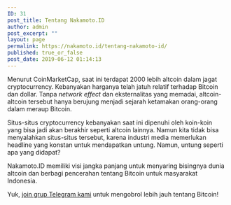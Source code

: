 ```yaml
---
ID: 31
post_title: Tentang Nakamoto.ID
author: admin
post_excerpt: ""
layout: page
permalink: https://nakamoto.id/tentang-nakamoto-id/
published: true_or_false
post_date: 2019-06-12 01:14:13
---
```

<!-- wp:paragraph -->
<p>Menurut CoinMarketCap, saat ini terdapat 2000 lebih altcoin dalam jagat cryptocurrency. Kebanyakan harganya telah jatuh relatif terhadap Bitcoin dan dollar. Tanpa <em>network effect</em> dan eksternalitas yang memadai, altcoin-altcoin tersebut hanya berujung menjadi sejarah ketamakan orang-orang dalam meraup Bitcoin.</p>
<!-- /wp:paragraph -->

<!-- wp:paragraph -->
<p>Situs-situs cryptocurrency kebanyakan saat ini dipenuhi oleh koin-koin yang bisa jadi akan berakhir seperti altcoin lainnya. Namun kita tidak bisa menyalahkan situs-situs tersebut, karena industri media memerlukan headline yang konstan untuk mendapatkan untung. Namun, untung seperti apa yang didapat?</p>
<!-- /wp:paragraph -->

<!-- wp:paragraph -->
<p>Nakamoto.ID memiliki visi jangka panjang untuk menyaring bisingnya dunia altcoin dan berbagi pencerahan tentang Bitcoin untuk masyarakat Indonesia.</p>
<!-- /wp:paragraph -->

<!-- wp:paragraph -->
<p>Yuk, <a href="https://t.me/joinchat/DR8lyBPqWnycv_N2655HdA">join grup Telegram kami</a> untuk mengobrol lebih jauh tentang Bitcoin!</p>
<!-- /wp:paragraph -->
